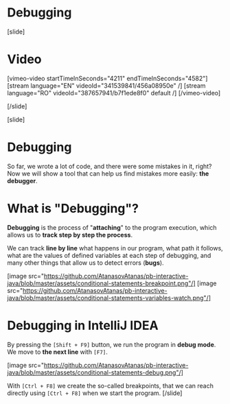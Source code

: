 # Debugging

[slide]
# Video
[vimeo-video startTimeInSeconds="4211" endTimeInSeconds="4582"]
[stream language="EN" videoId="341539841/456a08950e"  /]
[stream language="RO" videoId="387657941/b7f1ede8f0" default /]
[/vimeo-video]

[/slide]

[slide]
# Debugging
So far, we wrote a lot of code, and there were some mistakes in it, right? Now we will show a tool that can help us find mistakes more easily: **the debugger**.

# What is "Debugging"?
**Debugging** is the process of "**attaching**" to the program execution, which allows us to **track step by step the process**. 

We can track **line by line** what happens in our program, what path it follows, what are the values of defined variables at each step of debugging, and many other things that allow us to detect errors (**bugs**).

[image src="https://github.com/AtanasovAtanas/pb-interactive-java/blob/master/assets/conditional-statements-breakpoint.png"/]
[image src="https://github.com/AtanasovAtanas/pb-interactive-java/blob/master/assets/conditional-statements-variables-watch.png"/]

# Debugging in IntelliJ IDEA 
By pressing the `[Shift + F9]` button, we run the program in **debug mode**. We move to **the next line** with `[F7]`.

[image src="https://github.com/AtanasovAtanas/pb-interactive-java/blob/master/assets/conditional-statements-debug.png"/]

With `[Ctrl + F8]` we create the so-called breakpoints, that we can reach directly using `[Ctrl + F8]` when we start the program.
[/slide]